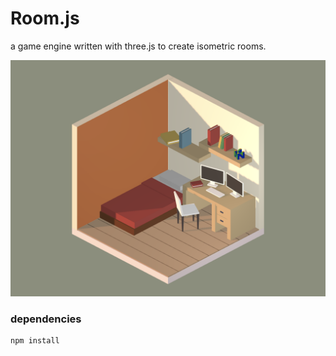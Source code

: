 # Room.js
a game engine written with three.js to create isometric rooms.

![](room1.png)

### dependencies
```
npm install
```